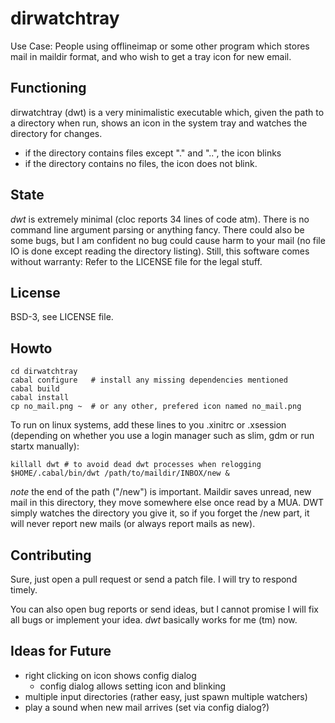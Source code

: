 # dirwatchtray

Use Case:
People using offlineimap or some other program which stores mail in maildir format, and who wish
to get a tray icon for new email.

## Functioning

dirwatchtray (dwt) is a very minimalistic executable which, given the path to a directory when run,
shows an icon in the system tray and watches the directory for changes.

 - if the directory contains files except "." and "..", the icon blinks
 - if the directory contains no files, the icon does not blink.

## State

*dwt* is extremely minimal (cloc reports 34 lines of code atm). There is no command line argument parsing
or anything fancy. There could also be some bugs, but I am confident no bug could cause harm
to your mail (no file IO is done except reading the directory listing). Still, this
software comes without warranty: Refer to the LICENSE file for the legal stuff.

## License

BSD-3, see LICENSE file.

## Howto

    cd dirwatchtray
    cabal configure   # install any missing dependencies mentioned
    cabal build
    cabal install
    cp no_mail.png ~  # or any other, prefered icon named no_mail.png

To run on linux systems, add these lines to you .xinitrc or .xsession
(depending on whether you use a login manager such as slim, gdm or run startx manually):

    killall dwt # to avoid dead dwt processes when relogging
    $HOME/.cabal/bin/dwt /path/to/maildir/INBOX/new &

*note* the end of the path ("/new") is important. Maildir saves unread, new mail in this directory,
they move somewhere else once read by a MUA. DWT simply watches the directory you give it, so if
you forget the /new part, it will never report new mails (or always report mails as new).

## Contributing

Sure, just open a pull request or send a patch file. I will try to respond timely.

You can also open bug reports or send ideas, but I cannot promise I will fix all bugs or
implement your idea. *dwt* basically works for me (tm) now.

## Ideas for Future

 - right clicking on icon shows config dialog
     - config dialog allows setting icon and blinking
 - multiple input directories (rather easy, just spawn multiple watchers)
 - play a sound when new mail arrives (set via config dialog?)
